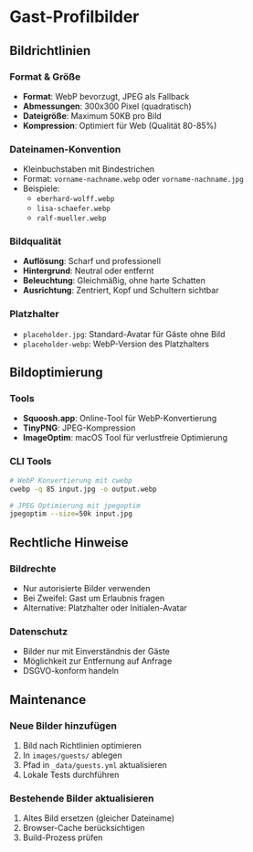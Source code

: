 # Gast-Profilbilder

## Bildrichtlinien

### Format & Größe
- **Format**: WebP bevorzugt, JPEG als Fallback
- **Abmessungen**: 300x300 Pixel (quadratisch)
- **Dateigröße**: Maximum 50KB pro Bild
- **Kompression**: Optimiert für Web (Qualität 80-85%)

### Dateinamen-Konvention
- Kleinbuchstaben mit Bindestrichen
- Format: `vorname-nachname.webp` oder `vorname-nachname.jpg`
- Beispiele:
  - `eberhard-wolff.webp`
  - `lisa-schaefer.webp`
  - `ralf-mueller.webp`

### Bildqualität
- **Auflösung**: Scharf und professionell
- **Hintergrund**: Neutral oder entfernt
- **Beleuchtung**: Gleichmäßig, ohne harte Schatten
- **Ausrichtung**: Zentriert, Kopf und Schultern sichtbar

### Platzhalter
- `placeholder.jpg`: Standard-Avatar für Gäste ohne Bild
- `placeholder-webp`: WebP-Version des Platzhalters

## Bildoptimierung

### Tools
- **Squoosh.app**: Online-Tool für WebP-Konvertierung
- **TinyPNG**: JPEG-Kompression
- **ImageOptim**: macOS Tool für verlustfreie Optimierung

### CLI Tools
```bash
# WebP Konvertierung mit cwebp
cwebp -q 85 input.jpg -o output.webp

# JPEG Optimierung mit jpegoptim
jpegoptim --size=50k input.jpg
```

## Rechtliche Hinweise

### Bildrechte
- Nur autorisierte Bilder verwenden
- Bei Zweifel: Gast um Erlaubnis fragen
- Alternative: Platzhalter oder Initialen-Avatar

### Datenschutz
- Bilder nur mit Einverständnis der Gäste
- Möglichkeit zur Entfernung auf Anfrage
- DSGVO-konform handeln

## Maintenance

### Neue Bilder hinzufügen
1. Bild nach Richtlinien optimieren
2. In `images/guests/` ablegen
3. Pfad in `_data/guests.yml` aktualisieren
4. Lokale Tests durchführen

### Bestehende Bilder aktualisieren
1. Altes Bild ersetzen (gleicher Dateiname)
2. Browser-Cache berücksichtigen
3. Build-Prozess prüfen